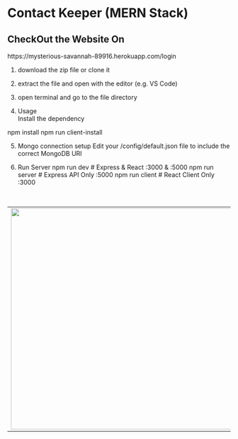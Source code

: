 # Contact Keeper (MERN Stack)
<h2>CheckOut the Website On</h2>
https://mysterious-savannah-89916.herokuapp.com/login

1. download the zip file or clone it
2. extract the file and open with the editor (e.g. VS Code)
3. open terminal and go to the file directory

4. Usage  
  Install the dependency
  
  npm install
  npm run client-install

5. Mongo connection setup
  Edit your /config/default.json file to include the correct MongoDB URI

6. Run Server
  npm run dev     # Express & React :3000 & :5000
  npm run server  # Express API Only :5000
  npm run client  # React Client Only :3000


<br />
<table>
  <tr>
   <td><img src="https://user-images.githubusercontent.com/55020650/111153074-7c8c2200-85b7-11eb-87bb-940adb1ab74f.jpg" width="700" height="500"></td>
   <td>
    <h3>Contact Me</h3>
<ul>
  <li>
    My Portfolio Website <br /> https://rhtwebportfolio.web.app/
  </li>
  <li>
    LinkedIn <br />  https://www.linkedin.com/in/RhtWeb
  </li>
  <li>
    GitHub  <br />    https://github.com/RhtWeb
  </li>
  </ul>
   </td>
 </tr>
 </table>
 <!--
![ContactKeeper-page](https://user-images.githubusercontent.com/55020650/111153074-7c8c2200-85b7-11eb-87bb-940adb1ab74f.jpg)
-->
